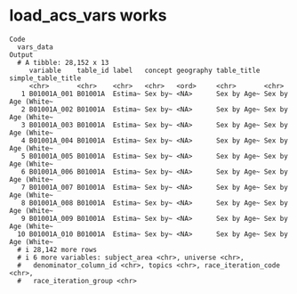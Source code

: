 # load_acs_vars works

    Code
      vars_data
    Output
      # A tibble: 28,152 x 13
         variable    table_id label   concept geography table_title simple_table_title
         <chr>       <chr>    <chr>   <chr>   <ord>     <chr>       <chr>             
       1 B01001A_001 B01001A  Estima~ Sex by~ <NA>      Sex by Age~ Sex by Age (White~
       2 B01001A_002 B01001A  Estima~ Sex by~ <NA>      Sex by Age~ Sex by Age (White~
       3 B01001A_003 B01001A  Estima~ Sex by~ <NA>      Sex by Age~ Sex by Age (White~
       4 B01001A_004 B01001A  Estima~ Sex by~ <NA>      Sex by Age~ Sex by Age (White~
       5 B01001A_005 B01001A  Estima~ Sex by~ <NA>      Sex by Age~ Sex by Age (White~
       6 B01001A_006 B01001A  Estima~ Sex by~ <NA>      Sex by Age~ Sex by Age (White~
       7 B01001A_007 B01001A  Estima~ Sex by~ <NA>      Sex by Age~ Sex by Age (White~
       8 B01001A_008 B01001A  Estima~ Sex by~ <NA>      Sex by Age~ Sex by Age (White~
       9 B01001A_009 B01001A  Estima~ Sex by~ <NA>      Sex by Age~ Sex by Age (White~
      10 B01001A_010 B01001A  Estima~ Sex by~ <NA>      Sex by Age~ Sex by Age (White~
      # i 28,142 more rows
      # i 6 more variables: subject_area <chr>, universe <chr>,
      #   denominator_column_id <chr>, topics <chr>, race_iteration_code <chr>,
      #   race_iteration_group <chr>

